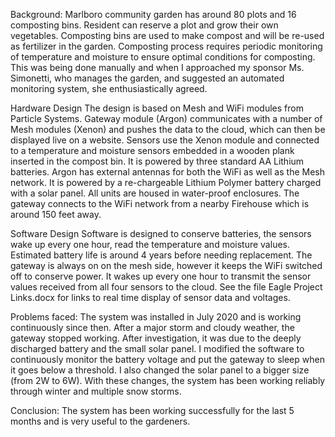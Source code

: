 Background:
Marlboro community garden has around 80 plots and 16 composting bins. Resident can reserve a plot and grow their own vegetables. Composting bins are used to make compost and will be re-used as fertilizer in the garden. Composting process requires periodic monitoring of temperature and moisture to ensure optimal conditions for composting. This was being done manually and when I approached my sponsor Ms. Simonetti, who manages the garden, and suggested an automated monitoring system, she enthusiastically agreed. 

Hardware Design
The design is based on Mesh and WiFi modules from Particle Systems. Gateway module (Argon) communicates with a number of Mesh modules (Xenon) and pushes the data to the cloud, which can then be displayed live on a website. Sensors use the Xenon module and connected to a temperature and moisture sensors embedded in a wooden plank inserted in the compost bin. It is powered by three standard AA Lithium batteries. Argon has external antennas for both the WiFi as well as the Mesh network. It is powered by a re-chargeable Lithium Polymer battery charged with a solar panel. All units are housed in water-proof enclosures. The gateway connects to the WiFi network from a nearby Firehouse which is around 150 feet away.

Software Design
Software is designed to conserve batteries, the sensors wake up every one hour, read the temperature and moisture values. Estimated battery life is around 4 years before needing replacement. The gateway is always on on the mesh side, however it keeps the WiFi switched off to conserve power. It wakes up every one hour to transmit the sensor values received from all four sensors to the cloud.
See the file Eagle Project Links.docx for links to real time display of sensor data and voltages.


Problems faced:
The system was installed in July 2020 and is working continuously since then. After a major storm and cloudy weather, the gateway stopped working. After investigation, it was due to the deeply discharged battery and the small solar panel. I modified the software to continuously monitor the battery voltage and put the gateway to sleep when it goes below a threshold. I also changed the solar panel to a bigger size (from 2W to 6W). With these changes, the system has been working reliably through winter and multiple snow storms.

Conclusion:
The system has been working successfully for the last 5 months and is very useful to the gardeners.


